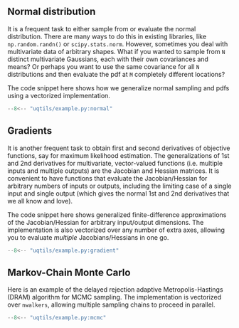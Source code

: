 ## Normal distribution
It is a frequent task to either sample from or evaluate the normal distribution. There are many ways to do this in 
existing libraries, like `np.random.randn()` or `scipy.stats.norm`. However, sometimes you deal with multivariate data
of arbitrary shapes. What if you wanted to sample from `N` distinct multivariate Gaussians, each with their own
covariances and means? Or perhaps you want to use the same covariance for all `N` distributions and then evaluate 
the pdf at `M` completely different locations?

The code snippet here shows how we generalize normal sampling and pdfs using a vectorized implementation.
```python title="Vectorized sample/pdf"
--8<-- "uqtils/example.py:normal"
```

## Gradients
It is another frequent task to obtain first and second derivatives of objective functions, say for maximum likelihood
estimation. The generalizations of 1st and 2nd derivatives for multivariate, vector-valued functions 
(i.e. multiple inputs and multiple outputs) are the Jacobian and Hessian matrices. It is convenient to have functions
that evaluate the Jacobian/Hessian for arbitrary numbers of inputs or outputs, including the limiting case of a single
input and single output (which gives the normal 1st and 2nd derivatives that we all know and love).

The code snippet here shows generalized finite-difference approximations of the Jacobian/Hessian for arbitrary 
input/output dimensions. The implementation is also vectorized over any number of extra axes, allowing you to evaluate
_multiple_ Jacobians/Hessians in one go.
```python title="Vectorized Jacobians/Hessians"
--8<-- "uqtils/example.py:gradient"
```

## Markov-Chain Monte Carlo
Here is an example of the delayed rejection adaptive Metropolis-Hastings (DRAM) algorithm for MCMC sampling. The 
implementation is vectorized over `nwalkers`, allowing multiple sampling chains to proceed in parallel.
```python title="MCMC sampling"
--8<-- "uqtils/example.py:mcmc"
```